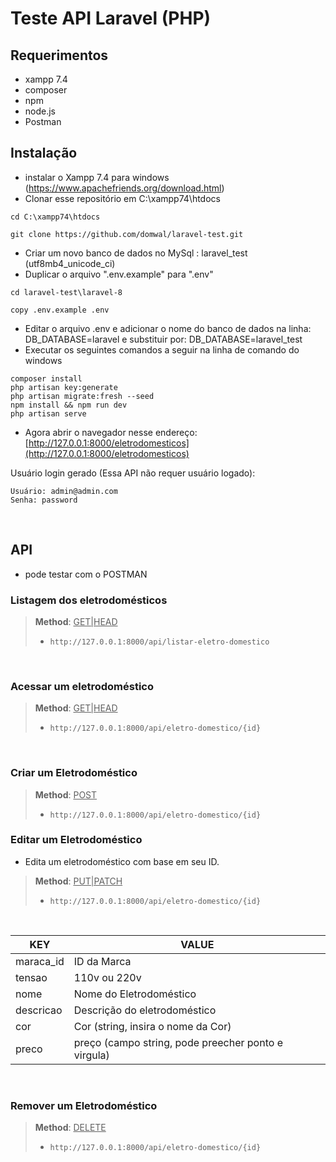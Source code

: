 # Teste API Laravel (PHP)

## Requerimentos
- xampp 7.4
- composer
- npm
- node.js
- Postman

## Instalação

- instalar o Xampp 7.4 para windows (https://www.apachefriends.org/download.html)
- Clonar esse repositório em C:\xampp74\htdocs
````
cd C:\xampp74\htdocs
````
````
git clone https://github.com/domwal/laravel-test.git
````
- Criar um novo banco de dados no MySql : laravel_test (utf8mb4_unicode_ci)
- Duplicar o arquivo ".env.example" para ".env"
````
cd laravel-test\laravel-8
````
````
copy .env.example .env
````
- Editar o arquivo .env e adicionar o nome do banco de dados na linha: DB_DATABASE=laravel e substituir por: DB_DATABASE=laravel_test
- Executar os seguintes comandos a seguir na linha de comando do windows
````
composer install
php artisan key:generate
php artisan migrate:fresh --seed
npm install && npm run dev
php artisan serve
````

- Agora abrir o navegador nesse endereço: [http://127.0.0.1:8000/eletrodomesticos](http://127.0.0.1:8000/eletrodomesticos)


Usuário login gerado (Essa API não requer usuário logado):
````
Usuário: admin@admin.com
Senha: password
````

<br>

## API 

- pode testar com o POSTMAN

### **Listagem dos eletrodomésticos**

> **Method**: <u>GET|HEAD</u>
> - ````
>   http://127.0.0.1:8000/api/listar-eletro-domestico
>   ````

<br>

### **Acessar um eletrodoméstico**

> **Method**: <u>GET|HEAD</u>
> - ````
>   http://127.0.0.1:8000/api/eletro-domestico/{id}
>   ````

<br>

### **Criar um Eletrodoméstico**

> **Method**: <u>POST</u>
> - ````
>   http://127.0.0.1:8000/api/eletro-domestico/{id}
>   ````

### **Editar um Eletrodoméstico**

- Edita um eletrodoméstico com base em seu ID.

> **Method**: <u>PUT|PATCH</u>
> - ````
>   http://127.0.0.1:8000/api/eletro-domestico/{id}
>   ````

<br>

| KEY | VALUE |
|-----|-------|
| maraca_id | ID da Marca |
| tensao | 110v ou 220v |
| nome | Nome do Eletrodoméstico |
| descricao | Descrição do eletrodoméstico |
| cor | Cor (string, insira o nome da Cor) |
| preco | preço (campo string, pode preecher ponto e virgula) |


<br>

### **Remover um Eletrodoméstico**

> **Method**: <u>DELETE</u>
> - ````
>   http://127.0.0.1:8000/api/eletro-domestico/{id}
>   ````

<br>


